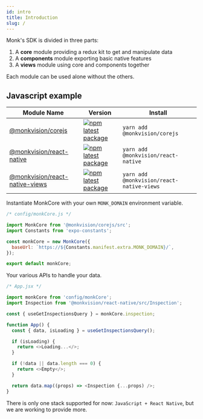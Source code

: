 ```yaml
---
id: intro
title: Introduction
slug: /
---
```


Monk's SDK is divided in three parts:
1. A **core** module providing a redux kit to get and manipulate data
2. A **components** module exporting basic native features
3. A **views** module using core and components together

Each module can be used alone without the others.

## Javascript example
|  Module Name  |   Version     |    Install    |
| ------------- | ------------- | ------------- |
| [@monkvision/corejs](https://ghithub.io/monkvision/monkjs/master/packages/corejs/README.md)  | [![npm latest package](https://img.shields.io/npm/v/@monkvision/corejs/latest.svg)](https://www.npmjs.com/package/@monkvision/corejs)  | `yarn add @monkvision/corejs` |
| [@monkvision/react-native](https://ghithub.io/monkvision/monkjs/master/packages/react-native/README.md)  | [![npm latest package](https://img.shields.io/npm/v/@monkvision/react-native/latest.svg)](https://www.npmjs.com/package/@monkvision/react-native)  | `yarn add @monkvision/react-native` |
| [@monkvision/react-native-views](https://ghithub.io/monkvision/monkjs/master/packages/react-native-views/README.md)  | [![npm latest package](https://img.shields.io/npm/v/@monkvision/react-native-views/latest.svg)](https://www.npmjs.com/package/@monkvision/react-native-views)  | `yarn add @monkvision/react-native-views` |

Instantiate MonkCore with your own `MONK_DOMAIN` environment variable.
``` javascript
/* config/monkCore.js */

import MonkCore from '@monkvision/corejs/src';
import Constants from 'expo-constants';

const monkCore = new MonkCore({
  baseUrl: `https://${Constants.manifest.extra.MONK_DOMAIN}/`,
});

export default monkCore;

```

Your various APIs to handle your data.
``` javascript
/* App.jsx */

import monkCore from 'config/monkCore';
import Inspection from '@monkvision/react-native/src/Inspection';

const { useGetInspectionsQuery } = monkCore.inspection;

function App() {
  const { data, isLoading } = useGetInspectionsQuery();

  if (isLoading) {
    return <>Loading...</>;
  }

  if (!data || data.length === 0) {
    return <>Empty</>;
  }

  return data.map((props) => <Inspection {...props) />;
}
```

There is only one stack supported for now: `JavaScript + React Native`, but we are working to provide more.

